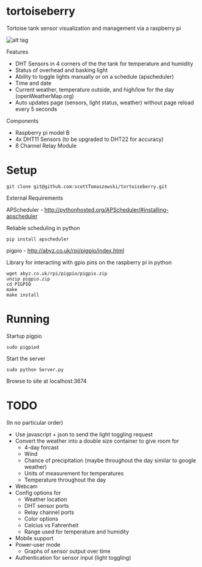 tortoiseberry
=============

Tortoise tank sensor visualization and management via a raspberry pi

![alt tag](https://raw.github.com/scottTomaszewski/tortoiseberry/master/images/tortoiseberry.png)

Features

* DHT Sensors in 4 corners of the the tank for temperature and humidity
* Status of overhead and basking light
* Ability to toggle lights manually or on a schedule (apscheduler)
* Time and date
* Current weather, temperature outside, and high/low for the day (openWeatherMap.org)
* Auto updates page (sensors, light status, weather) without page reload every 5 seconds

Components

* Raspberry pi model B
* 4x DHT11 Sensors (to be upgraded to DHT22 for accuracy)
* 8 Channel Relay Module

Setup
=====

    git clone git@github.com:scottTomaszewski/tortoiseberry.git

External Requirements 

APScheduler - http://pythonhosted.org/APScheduler/#installing-apscheduler

  Reliable scheduling in python

    pip install apscheduler

pigpio - http://abyz.co.uk/rpi/pigpio/index.html

  Library for interacting with gpio pins on the raspberry pi in python

    wget abyz.co.uk/rpi/pigpio/pigpio.zip
    unzip pigpio.zip
    cd PIGPIO
    make
    make install

Running
=======

Startup pigpio

    sudo pigpiod

Start the server

    sudo python Server.py

Browse to site at localhost:3674

TODO
====

(In no particular order)

* Use javascript + json to send the light toggling request
* Convert the weather into a double size container to give room for
  * 4-day forcast
  * Wind
  * Chance of precipitation (maybe throughout the day similar to google weather)
  * Units of measurement for temperatures
  * Temperature throughout the day
* Webcam
* Config options for
  * Weather location
  * DHT sensor ports
  * Relay channel ports
  * Color options
  * Celcius vs Fahrenheit
  * Range used for temperature and humidity
* Mobile support 
* Power-user mode
  * Graphs of sensor output over time
* Authentication for sensor input (light toggling)
